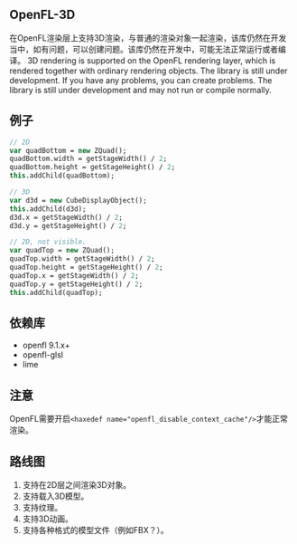 ## OpenFL-3D

在OpenFL渲染层上支持3D渲染，与普通的渲染对象一起渲染，该库仍然在开发当中，如有问题，可以创建问题。该库仍然在开发中，可能无法正常运行或者编译。
3D rendering is supported on the OpenFL rendering layer, which is rendered together with ordinary rendering objects. The library is still under development. If you have any problems, you can create problems. The library is still under development and may not run or compile normally.

## 例子

```haxe
// 2D
var quadBottom = new ZQuad();
quadBottom.width = getStageWidth() / 2;
quadBottom.height = getStageHeight() / 2;
this.addChild(quadBottom);

// 3D
var d3d = new CubeDisplayObject();
this.addChild(d3d);
d3d.x = getStageWidth() / 2;
d3d.y = getStageHeight() / 2;

// 2D, not visible.
var quadTop = new ZQuad();
quadTop.width = getStageWidth() / 2;
quadTop.height = getStageHeight() / 2;
quadTop.x = getStageWidth() / 2;
quadTop.y = getStageHeight() / 2;
this.addChild(quadTop);
```

## 依赖库

- openfl 9.1.x+
- openfl-glsl
- lime

## 注意

OpenFL需要开启`<haxedef name="openfl_disable_context_cache"/>`才能正常渲染。

## 路线图

1. 支持在2D层之间渲染3D对象。
2. 支持载入3D模型。
3. 支持纹理。
4. 支持3D动画。
5. 支持各种格式的模型文件（例如FBX？）。
